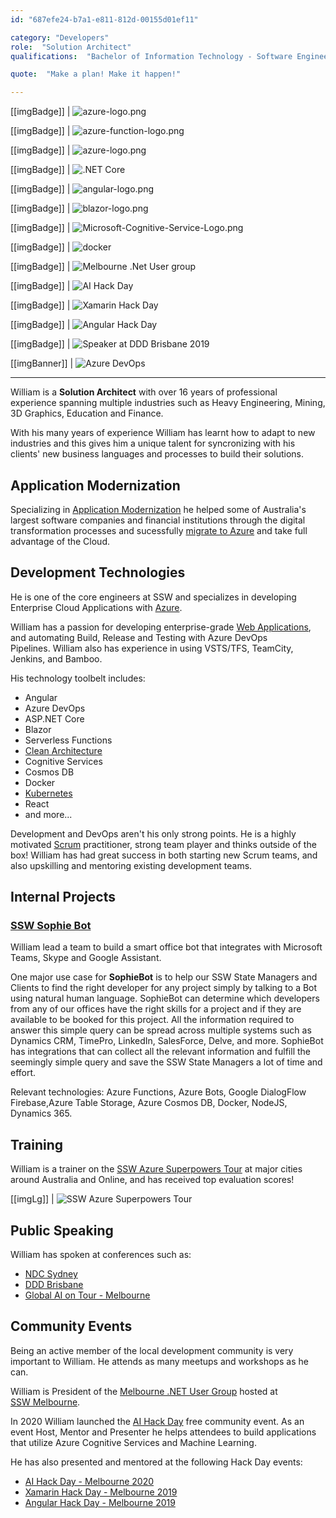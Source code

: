 ```yaml
---
id: "687efe24-b7a1-e811-812d-00155d01ef11"

category: "Developers"
role:  "Solution Architect"
qualifications:  "Bachelor of Information Technology - Software Engineering"

quote:  "Make a plan! Make it happen!"

---
```

[[imgBadge]]
| ![azure-logo.png](../badges/Business-microsoft-azure.png)

[[imgBadge]]
| ![azure-function-logo.png](../badges/Developer-azure-function.png)

[[imgBadge]]
| ![azure-logo.png](../badges/Business-microsoft-azure-devops.png)

[[imgBadge]]
| ![.NET Core](../badges/Developer-dotnet-core.png)

[[imgBadge]]
| ![angular-logo.png](../badges/Developer-angular.png)

[[imgBadge]]
| ![blazor-logo.png](../badges/Developer-blazor.png)

[[imgBadge]]
| ![Microsoft-Cognitive-Service-Logo.png](../badges/Developer-cognitive-services.png)

[[imgBadge]]
| ![docker](../badges/Developer-docker.png)

[[imgBadge]]
| ![Melbourne .Net User group](../badges/Event-ug-melbourne.png)

[[imgBadge]]
| ![AI Hack Day](../badges/Event-hackday-ai.png)

[[imgBadge]]
| ![Xamarin Hack Day](../badges/Event-hackday-xamarin.png)

[[imgBadge]]
| ![Angular Hack Day](../badges/Event-hackday-angular.png)

[[imgBadge]]
| ![Speaker at DDD Brisbane 2019](../badges/Event-DDD-Brisbane.png)

[[imgBanner]]
| ![Azure DevOps](../badges/Business-microsoft-azure-devops-banner.png)

---

William is a **Solution Architect** with over 16 years of professional experience spanning multiple industries such as Heavy Engineering, Mining, 3D Graphics, Education and Finance.

With his many years of experience William has learnt how to adapt to new industries and this gives him a unique talent for syncronizing with his clients' new business languages and processes to build their solutions.

## Application Modernization

Specializing in [Application Modernization](https://www.ssw.com.au/ssw/Consulting/Strategic-Architecture.aspx) he helped some of Australia's largest software companies and financial institutions through the digital transformation processes and sucessfully [migrate to Azure](https://www.ssw.com.au/ssw/Consulting/Azure.aspx) and take full advantage of the Cloud.

## Development Technologies

He is one of the core engineers at SSW and specializes in developing Enterprise Cloud Applications with [Azure](https://www.ssw.com.au/ssw/Consulting/Azure.aspx).

William has a passion for developing enterprise-grade [Web Applications](https://www.ssw.com.au/ssw/Consulting/Web-Applications.aspx), and automating Build, Release and Testing with Azure DevOps Pipelines. William also has experience in using VSTS/TFS, TeamCity, Jenkins, and Bamboo.

His technology toolbelt includes:

* Angular
* Azure DevOps
* ASP.NET Core
* Blazor
* Serverless Functions
* [Clean Architecture](https://rules.ssw.com.au/rules-to-better-clean-architecture)
* Cognitive Services
* Cosmos DB
* Docker
* [Kubernetes](https://www.ssw.com.au/ssw/Consulting/Kubernetes.aspx)
* React
* and more...

Development and DevOps aren't his only strong points. He is a highly motivated [Scrum](https://www.ssw.com.au/ssw/Consulting/Scrum.aspx) practitioner, strong team player and thinks outside of the box! William has had great success in both starting new Scrum teams, and also upskilling and mentoring existing development teams.

## Internal Projects

### [SSW Sophie Bot](https://sswsophie.com/sophiebot)

William lead a team to build a smart office bot that integrates with Microsoft Teams, Skype and Google Assistant.

One major use case for **SophieBot** is to help our SSW State Managers and Clients to find the right developer for any project simply by talking to a Bot using natural human language. SophieBot can determine which developers from any of our offices have the right skills for a project and if they are available to be booked for this project. All the information required to answer this simple query can be spread across multiple systems such as Dynamics CRM, TimePro, LinkedIn, SalesForce, Delve, and more. SophieBot has integrations that can collect all the relevant information and fulfill the seemingly simple query and save the SSW State Managers a lot of time and effort.

Relevant technologies: Azure Functions, Azure Bots, Google DialogFlow Firebase,Azure Table Storage, Azure Cosmos DB, Docker, NodeJS, Dynamics 365.

## Training

William is a trainer on the [SSW Azure Superpowers Tour](https://www.ssw.com.au/ssw/Events/Training/Azure-Superpowers-Tour.aspx) at major cities around Australia and Online, and has received top evaluation scores!

[[imgLg]]
| ![SSW Azure Superpowers Tour](./Images/Bio/azure-superpowers-banner.png)

## Public Speaking

William has spoken at conferences such as:

* [NDC Sydney](https://ndcsydney.com/speaker/william-liebenberg/)
* [DDD Brisbane](https://dddbrisbane.com/agenda/2019)
* [Global AI on Tour - Melbourne](https://globalai.community/global-ai-on-tour/australia-melbourne-1)

## Community Events

Being an active member of the local development community is very important to William. He attends as many meetups and workshops as he can.

William is President of the [Melbourne .NET User Group](https://www.meetup.com/Melbourne-NET-User-Group/) hosted at [SSW Melbourne](https://www.ssw.com.au/ssw/NETUG/Melbourne.aspx).

In 2020 William launched the [AI Hack Day](https://aihackday.com) free community event. As an event Host, Mentor and Presenter he helps attendees to build applications that utilize Azure Cognitive Services and Machine Learning.

He has also presented and mentored at the following Hack Day events:

* [AI Hack Day - Melbourne 2020](https://aihackday.com)
* [Xamarin Hack Day - Melbourne 2019](https://xamarinhackday.com)
* [Angular Hack Day - Melbourne 2019](https://angularhackday.com/)